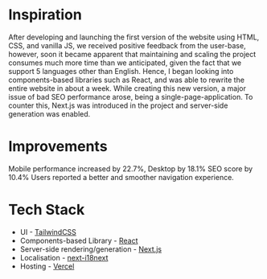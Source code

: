 # Inspiration

After developing and launching the first version of the website using HTML, CSS, and vanilla JS, we received positive feedback from the user-base, however, soon it became apparent that maintaining and scaling the project consumes much more time than we anticipated, given the fact that we support 5 languages other than English. Hence, I began looking into components-based libraries such as React, and was able to rewrite the entire website in about a week. While creating this new version, a major issue of bad SEO performance arose, being a single-page-application. To counter this, Next.js was introduced in the project and server-side generation was enabled.


# Improvements
Mobile performance increased by 22.7%, 
Desktop by 18.1% 
SEO score by 10.4%
Users reported a better and smoother navigation experience.

# Tech Stack

* UI - [TailwindCSS](https://tailwindcss.com/)
* Components-based Library - [React](https://reactjs.org/)
* Server-side rendering/generation - [Next.js](https://nextjs.org/)
* Localisation - [next-i18next](https://github.com/isaachinman/next-i18next)
* Hosting - [Vercel](https://vercel.com/)
